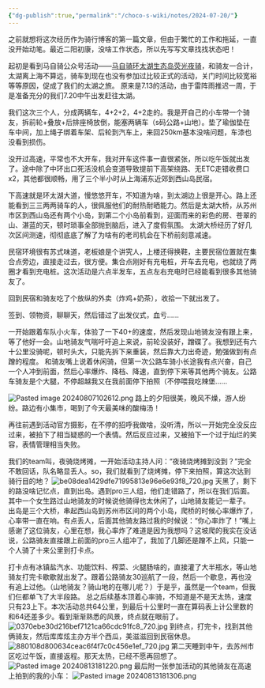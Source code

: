 ```yaml
---
{"dg-publish":true,"permalink":"/choco-s-wiki/notes/2024-07-20/"}
---
```


之前就想将这次经历作为骑行博客的第一篇文章，但由于繁忙的工作和拖延，一直没开始动笔。最近二阳初康，没啥工作状态，所以先写写文章找找状态吧！

起初是看到马自骑公众号活动——[马自骑环太湖生态岛荧光夜骑](https://mp.weixin.qq.com/s/pfsLMouEgc5DTTxlzMXo4Q)，和骑友一合计，太湖离上海不算远，骑车到现在也没有参加过比较正式的活动，关门时间比较宽裕等等原因，促成了我们的太湖之旅。
原来是7.13的活动，由于雷阵雨推迟一周，于是准备充分的我们7.20中午出发赶往太湖。

我们这次三个人，分成两辆车，4+2+2，4+2走的。我是开自己的小车带一个骑友，拆前轮+叠放+后排座椅放倒，能塞两辆车（s码公路+山地）。垫了瑜伽垫在车中间，加上绳子绑着车架、后轮到汽车上，来回250km基本没啥问题，车漆也没看到损伤。

没开过高速，平常也不大开车，我对开车这件事一直很紧张，所以吃午饭就出发了。途中除了中环出口死活没机会变道导致提前下高架绕路、无ETC走错收费口x2，其他都很顺畅，用了三个半小时从上海浦东近郊到西山岛民宿。

下高速就是环太湖大道，慢悠悠开车，不知道为啥，到太湖边上很是开心。路上还能看到三三两两骑车的人，很佩服他们的耐热耐晒能力。然后是太湖大桥，从苏州市区到西山岛还有两个小岛，到第二个小岛前看到，迎面而来的彩色的房、苍翠的山、湛蓝的天，顿时琐事全部抛到脑后，进入了度假氛围。
太湖大桥经历了好几次区间测速，彻彻底底了解了为啥有的老司机会在下桥前刻意减速。

民宿环境很有苏式味道，老板娘是个讲究人，上楼还得换鞋，主要民宿位置就在集合点旁边，直接走过去，很方便。集合点刚好有充电桩，开车去充电，也就绕了两圈才看到充电桩。这次活动是六点半发车，五点左右充电时已经能看到很多其他骑友了。

回到民宿和骑友吃了个放纵的外卖（炸鸡+奶茶），收拾一下就出发了。

签到、领物资，聊聊天，然后错过了出发仪式，血亏……

一开始跟着车队小火车，体验了一下40+的速度，然后发现山地骑友没有跟上来，等了他好一会。山地骑友气喘吁吁追上来说，前轮没装好，蹭碟了。我想到还有六十公里没骑呢，顿时头大，只能先拆下来重装，然后靠大力出奇迹，勉强做到有点蹭的程度。
和骑友嘴上说着休闲骑，但第一次公路车骑小长途我有点兴奋，自己一个人冲到前面，然后心率爆炸、降档、降速，直到停下来等其他两个骑友。公路车骑友是个大腿，不停超越我又在我前面停下拍照（不停喂我吃辣堡……

![Pasted image 20240807102612.png](/img/user/Choco%E2%80%98s%20wiki/Notes/media/Pasted%20image%2020240807102612.png)
路上的夕阳很美，晚风不燥，游人纷纷。路边有小集市，喝到了今天最美味的酸梅汤！

再往前遇到活动官方摄影，在不停的招呼我做啥，没听清，所以一开始完全没反应过来，被拍下了相当疑惑的一个表情。然后反应过来，又被拍下一个过于灿烂的笑容，表情管理相当失败。

我们的team叫，夜骑烧烤摊，一开始活动主持人问：“夜骑烧烤摊到没到？”完全不敢回话，队名略显丢人。so，我们就看到了烧烤摊，停下来拍照，算这次达到骑行目的地？
![be08dea1429dfe71995813e96e6e93f8_720.jpg](/img/user/Choco%E2%80%98s%20wiki/Notes/media/be08dea1429dfe71995813e96e6e93f8_720.jpg)
天黑了，剩下的路没啥记忆点，直到出岛。遇到pro三人组，他们走错路了，所以在我们后面。其中一个女生路过山地骑友的时候说他骑得也太休闲了，山地骑友能记一辈子。
出岛是三个大桥，串起西山岛到苏州市区间的两个小岛，爬桥的时候心率爆炸了，心率带一直在响。有点丢人，后面其他骑友路过我的时候说：“你心率炸了！”嘴上感谢了这位骑友，心里在想，我心率炸了难道是因为我想吗？这坡爬的我实在没话说，公路骑友直接跟上前面的pro三人组冲了，我加了几脚还是蹭不上风，只能一个人骑了十来公里到打卡点。

打卡点有冰镇盐汽水、功能饮料、榨菜、火腿肠啥的，直接灌了大半瓶水，等山地骑友打完卡歇歇就出发了。跟着公路骑友30巡航了一段，然后一个歇息，再也没有追上过他。（山地骑友？骑山地的在哪儿呢？）于是乎，虽然是一个team，但我们仨都单飞了大半段路。
总之后续基本顶着心率骑，不知道是不是天太热，速度只有23上下。本次活动总共64公里，到最后十公里时一直在算码表上计公里数的和64还差多少。看到渐渐熟悉的风景，终点就在眼前了。
![0370ebe30d216bef7121ca66cdc91fc8_720.jpg](/img/user/Choco%E2%80%98s%20wiki/Notes/media/0370ebe30d216bef7121ca66cdc91fc8_720.jpg)
到终点，打完卡，找到其他俩骑友，然后库库炫主办方半个西瓜，美滋滋回到民宿休息。
![880108d800634ceac6f4f7c0c456e1ef_720.jpg](/img/user/Choco%E2%80%98s%20wiki/Notes/media/880108d800634ceac6f4f7c0c456e1ef_720.jpg)
第二天睡到中午，去苏州市区吃过午饭，直接返程。那天太热，已经不愿再回想了。
![Pasted image 20240813181220.png](/img/user/Choco%E2%80%98s%20wiki/Notes/media/Pasted%20image%2020240813181220.png)
最后附一张参加活动的其他骑友在高速上拍到的我的小车：
![Pasted image 20240813181306.png](/img/user/Choco%E2%80%98s%20wiki/Notes/media/Pasted%20image%2020240813181306.png)